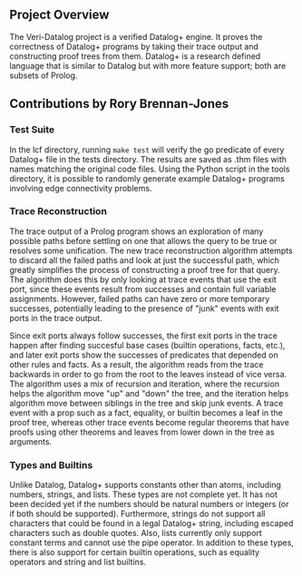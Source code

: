 ## Project Overview

The Veri-Datalog project is a verified Datalog+ engine. It proves the correctness of Datalog+ programs by taking their trace output and constructing proof trees from them. Datalog+ is a research defined language that is similar to Datalog but with more feature support; both are subsets of Prolog.

## Contributions by Rory Brennan-Jones

### Test Suite

In the lcf directory, running `make test` will verify the go predicate of every Datalog+ file in the tests directory. The results are saved as .thm files with names matching the original code files. Using the Python script in the tools directory, it is possible to randomly generate example Datalog+ programs involving edge connectivity problems.

### Trace Reconstruction

The trace output of a Prolog program shows an exploration of many possible paths before settling on one that allows the query to be true
or resolves some unification. The new trace reconstruction algorithm attempts to discard all the failed paths and look at just the successful path, which greatly simplifies the process of constructing a proof tree for that query. The algorithm does this by only looking at trace events that use the exit port, since these events result from successes and contain full variable assignments. However, failed paths can have zero or more temporary successes, potentially leading to the presence of "junk" events with exit ports in the trace output.

Since exit ports always follow successes, the first exit ports in the trace happen after finding succesful base cases (builtin operations, facts, etc.), and later exit ports show the successes of predicates that depended on other rules and facts. As a result, the algorithm reads from the trace backwards in order to go from the root to the leaves instead of vice versa. The algorithm uses a mix of recursion and iteration, where the recursion helps the algorithm move "up" and "down" the tree, and the iteration helps algorithm move between siblings in the tree and skip junk events. A trace event with a prop such as a fact, equality, or builtin becomes a leaf in the proof tree, whereas other trace events become regular theorems that have proofs using other theorems and leaves from lower down in the tree as arguments.

### Types and Builtins

Unlike Datalog, Datalog+ supports constants other than atoms, including numbers, strings, and lists. These types are not complete yet. It has not been decided yet if the numbers should be natural numbers or integers (or if both should be supported). Furthermore, strings do not support all characters that could be found in a legal Datalog+ string, including escaped characters such as double quotes. Also, lists currently only support constant terms and cannot use the pipe operator. In addition to these types, there is also support for certain builtin operations, such as equality operators and string and list builtins.